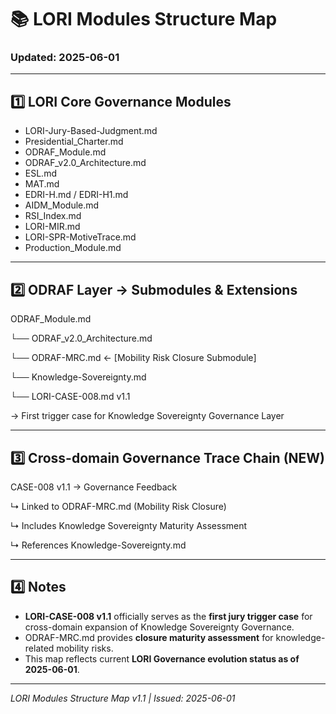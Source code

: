 # 📚 LORI Modules Structure Map
### Updated: 2025-06-01

---

## 1️⃣ LORI Core Governance Modules

- LORI-Jury-Based-Judgment.md
- Presidential_Charter.md
- ODRAF_Module.md
- ODRAF_v2.0_Architecture.md
- ESL.md
- MAT.md
- EDRI-H.md / EDRI-H1.md
- AIDM_Module.md
- RSI_Index.md
- LORI-MIR.md
- LORI-SPR-MotiveTrace.md
- Production_Module.md

---

## 2️⃣ ODRAF Layer → Submodules & Extensions
ODRAF_Module.md

└── ODRAF_v2.0_Architecture.md

└── ODRAF-MRC.md  ← [Mobility Risk Closure Submodule]

└── Knowledge-Sovereignty.md

└── LORI-CASE-008.md v1.1

→ First trigger case for Knowledge Sovereignty Governance Layer

---

## 3️⃣ Cross-domain Governance Trace Chain (NEW)
CASE-008 v1.1 → Governance Feedback

↳ Linked to ODRAF-MRC.md (Mobility Risk Closure)

↳ Includes Knowledge Sovereignty Maturity Assessment

↳ References Knowledge-Sovereignty.md

---

## 4️⃣ Notes

- **LORI-CASE-008 v1.1** officially serves as the **first jury trigger case** for cross-domain expansion of Knowledge Sovereignty Governance.
- ODRAF-MRC.md provides **closure maturity assessment** for knowledge-related mobility risks.
- This map reflects current **LORI Governance evolution status as of 2025-06-01**.

---

*LORI Modules Structure Map v1.1 | Issued: 2025-06-01*

